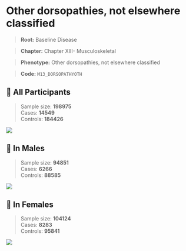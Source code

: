 # Other dorsopathies, not elsewhere classified

> **Root:** Baseline Disease  

> **Chapter:** Chapter XIII- Musculoskeletal  

> **Phenotype:** Other dorsopathies, not elsewhere classified  

> **Code:** `M13_DORSOPATHYOTH`

## 🧪 All Participants  
> Sample size: **198975**  
> Cases: **14549**  
> Controls: **184426**
<img src="/Disease/Figures/ALL/Incidence/M13_DORSOPATHYOTH.png"/>
<CsvTable src="/Disease/Data/ALL/Incidence/COX_M13_DORSOPATHYOTH.csv" label="🔍 View full results" />

## 👨 In Males  
> Sample size: **94851**  
> Cases: **6266**  
> Controls: **88585**
<img src="/Disease/Figures/Male/Incidence/M13_DORSOPATHYOTH.png"/>
<CsvTable src="/Disease/Data/Male/Incidence/COX_M13_DORSOPATHYOTH.csv" label="🔍 View full results" />

## 👩 In Females  
> Sample size: **104124**  
> Cases: **8283**  
> Controls: **95841**
<img src="/Disease/Figures/Female/Incidence/M13_DORSOPATHYOTH.png"/>
<CsvTable src="/Disease/Data/Female/Incidence/COX_M13_DORSOPATHYOTH.csv" label="🔍 View full results" />
